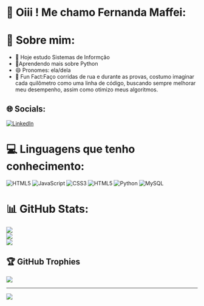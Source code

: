 # 💌	 Oiii ! Me chamo Fernanda Maffei:
# 💫 Sobre mim:
- 🔭 Hoje estudo Sistemas de Informção
- 🌱Aprendendo mais sobre Python
- 😄 Pronomes: ela/dela
- 👟 Fun Fact:Faço corridas de rua e durante as provas, costumo imaginar cada quilômetro como uma linha de código, buscando sempre melhorar meu desempenho, assim como otimizo meus algoritmos. 


## 🌐 Socials:
[![LinkedIn](https://img.shields.io/badge/LinkedIn-%230077B5.svg?logo=linkedin&logoColor=white)](www.linkedin.com/in/fernanda-maffei-fabretti-692502265) 

# 💻 Linguagens que tenho conhecimento:
![HTML5](https://img.shields.io/badge/html5-%23E34F26.svg?style=for-the-badge&logo=html5&logoColor=white) ![JavaScript](https://img.shields.io/badge/javascript-%23323330.svg?style=for-the-badge&logo=javascript&logoColor=%23F7DF1E) ![CSS3](https://img.shields.io/badge/css3-%231572B6.svg?style=for-the-badge&logo=css3&logoColor=white) ![HTML5](https://img.shields.io/badge/html5-%23E34F26.svg?style=for-the-badge&logo=html5&logoColor=white) ![Python](https://img.shields.io/badge/python-3670A0?style=for-the-badge&logo=python&logoColor=ffdd54) ![MySQL](https://img.shields.io/badge/mysql-%2300000f.svg?style=for-the-badge&logo=mysql&logoColor=white)
# 📊 GitHub Stats:
![](https://github-readme-stats.vercel.app/api?username=femaffei&theme=bear&hide_border=false&include_all_commits=false&count_private=false)<br/>
![](https://github-readme-streak-stats.herokuapp.com/?user=femaffei&theme=bear&hide_border=false)<br/>
![](https://github-readme-stats.vercel.app/api/top-langs/?username=femaffei&theme=bear&hide_border=false&include_all_commits=false&count_private=false&layout=compact)

## 🏆 GitHub Trophies
![](https://github-profile-trophy.vercel.app/?username=femaffei&theme=tokyonight&no-frame=false&no-bg=false&margin-w=4)

---
[![](https://visitcount.itsvg.in/api?id=femaffei&icon=0&color=0)](https://visitcount.itsvg.in)

<!-- Proudly created with GPRM ( https://gprm.itsvg.in ) -->
